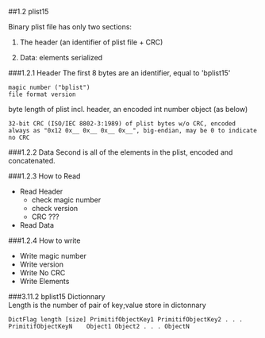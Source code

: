 ##1.2 plist15



Binary plist file has only two sections:

1. The header (an identifier of plist file + CRC)

2. Data: elements serialized



###1.2.1 Header
The first 8 bytes are an identifier, equal to 'bplist15'

	magic number ("bplist")
	file format version

byte length of plist incl. header, an encoded int number object (as below)

	32-bit CRC (ISO/IEC 8802-3:1989) of plist bytes w/o CRC, encoded always as "0x12 0x__ 0x__ 0x__ 0x__", big-endian, may be 0 to indicate no CRC




###1.2.2 Data
Second is all of the elements in the plist, encoded and concatenated.


###1.2.3 How to Read 
 * Read Header
     - check magic number
     - check version
     - CRC ???
 * Read Data
 

###1.2.4 How to write 
 * Write magic number
 * Write version
 * Write No CRC
 * Write Elements
 



###3.11.2 bplist15 Dictionnary  
Length is the number of pair of key;value store in dictonnary

    DictFlag length [size] PrimitifObjectKey1 PrimitifObjectKey2 . . . PrimitifObjectKeyN    Object1 Object2 . . . ObjectN
